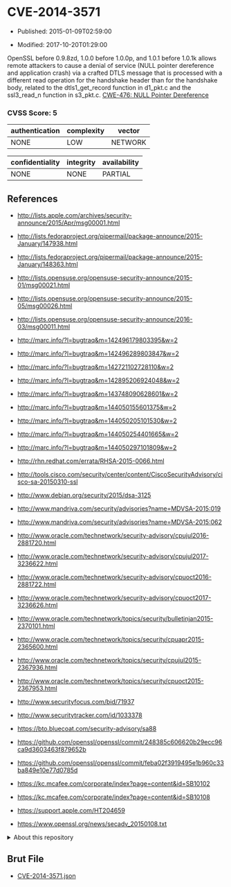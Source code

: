 # CVE-2014-3571

- Published: 2015-01-09T02:59:00

- Modified: 2017-10-20T01:29:00

OpenSSL before 0.9.8zd, 1.0.0 before 1.0.0p, and 1.0.1 before 1.0.1k allows remote attackers to cause a denial of service (NULL pointer dereference and application crash) via a crafted DTLS message that is processed with a different read operation for the handshake header than for the handshake body, related to the dtls1_get_record function in d1_pkt.c and the ssl3_read_n function in s3_pkt.c. <a href="http://cwe.mitre.org/data/definitions/476.html">CWE-476: NULL Pointer Dereference</a>

### CVSS Score: **5**

| authentication | complexity | vector |
| --- | --- | --- |
| NONE | LOW | NETWORK |

| confidentiality | integrity | availability |
| --- | --- | --- |
| NONE | NONE | PARTIAL |

## References

* http://lists.apple.com/archives/security-announce/2015/Apr/msg00001.html

* http://lists.fedoraproject.org/pipermail/package-announce/2015-January/147938.html

* http://lists.fedoraproject.org/pipermail/package-announce/2015-January/148363.html

* http://lists.opensuse.org/opensuse-security-announce/2015-01/msg00021.html

* http://lists.opensuse.org/opensuse-security-announce/2015-05/msg00026.html

* http://lists.opensuse.org/opensuse-security-announce/2016-03/msg00011.html

* http://marc.info/?l=bugtraq&m=142496179803395&w=2

* http://marc.info/?l=bugtraq&m=142496289803847&w=2

* http://marc.info/?l=bugtraq&m=142721102728110&w=2

* http://marc.info/?l=bugtraq&m=142895206924048&w=2

* http://marc.info/?l=bugtraq&m=143748090628601&w=2

* http://marc.info/?l=bugtraq&m=144050155601375&w=2

* http://marc.info/?l=bugtraq&m=144050205101530&w=2

* http://marc.info/?l=bugtraq&m=144050254401665&w=2

* http://marc.info/?l=bugtraq&m=144050297101809&w=2

* http://rhn.redhat.com/errata/RHSA-2015-0066.html

* http://tools.cisco.com/security/center/content/CiscoSecurityAdvisory/cisco-sa-20150310-ssl

* http://www.debian.org/security/2015/dsa-3125

* http://www.mandriva.com/security/advisories?name=MDVSA-2015:019

* http://www.mandriva.com/security/advisories?name=MDVSA-2015:062

* http://www.oracle.com/technetwork/security-advisory/cpujul2016-2881720.html

* http://www.oracle.com/technetwork/security-advisory/cpujul2017-3236622.html

* http://www.oracle.com/technetwork/security-advisory/cpuoct2016-2881722.html

* http://www.oracle.com/technetwork/security-advisory/cpuoct2017-3236626.html

* http://www.oracle.com/technetwork/topics/security/bulletinjan2015-2370101.html

* http://www.oracle.com/technetwork/topics/security/cpuapr2015-2365600.html

* http://www.oracle.com/technetwork/topics/security/cpujul2015-2367936.html

* http://www.oracle.com/technetwork/topics/security/cpuoct2015-2367953.html

* http://www.securityfocus.com/bid/71937

* http://www.securitytracker.com/id/1033378

* https://bto.bluecoat.com/security-advisory/sa88

* https://github.com/openssl/openssl/commit/248385c606620b29ecc96ca9d3603463f879652b

* https://github.com/openssl/openssl/commit/feba02f3919495e1b960c33ba849e10e77d0785d

* https://kc.mcafee.com/corporate/index?page=content&id=SB10102

* https://kc.mcafee.com/corporate/index?page=content&id=SB10108

* https://support.apple.com/HT204659

* https://www.openssl.org/news/secadv_20150108.txt

<details>
<summary>About this repository</summary> 

  This repository is part of the project [Live Hack CVE](https://github.com/Live-Hack-CVE). Main website can be found [www.live-hack.org](https://www.live-hack.org) 
  
  Made by [Sn0wAlice](https://github.com/Sn0wAlice) for the people that care about security and need to have a feed of the latest CVEs. Hope you enjoy it, don't forget to star the repo and follow me on [Twitter](https://twitter.com/Sn0wAlice) and [Github](https://github.com/Sn0wAlice). And that is my [personnal website](https://www.alice-snow.me/)

  - [Home Page](https://github.com/Live-Hack-CVE)
  - [Framework](https://github.com/Live-Hack-CVE/cve-framework)
  - [CVE database](https://github.com/Live-Hack-CVE/full_database)
  - [Changelog](https://github.com/Live-Hack-CVE/Changelog)
</details>

## Brut File

* [CVE-2014-3571.json](https://raw.githubusercontent.com/Live-Hack-CVE/full_database/main/cves/2014/CVE-2014-3571.json)

